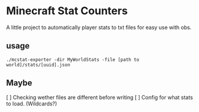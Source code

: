 # Minecraft Stat Counters

A little project to automatically player stats to txt files for easy use with obs.

## usage
`./mcstat-exporter -dir MyWorldStats -file [path to world]/stats/[uuid].json`

## Maybe
[ ] Checking wether files are different before writing
[ ] Config for what stats to load. (Wildcards?)

